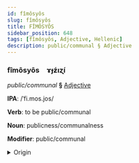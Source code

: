 ```yaml
---
id: fîmôsyôs
slug: fîmôsyôs
title: FÎMÔSYÔS
sidebar_position: 648
tags: [fîmôsyôs, Adjective, Hellenic]
description: public/communal § Adjective
---
```


### fîmôsyôs&emsp;<span kind="abugida">ɤɟƶ́ıɀ́ı</span>

*public/communal* **§** [Adjective](../../tags/Adjective)

**IPA**: /ˈfi.mos.jos/

**Verb**: to be public/communal

**Noun**: publicness/communalness

**Modifier**: public/communal

<details>
    <summary>Origin</summary>
    Greek δημόσιος dimósios /ðiˈmo.si.os/<br/>
    <em>Hellenic Language Family</em>
</details>
